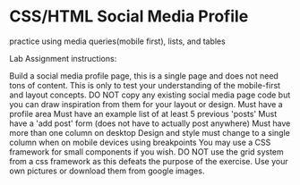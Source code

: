 # CSS/HTML Social Media Profile
 practice using media queries(mobile first), lists, and tables

 Lab Assignment instructions:
 
 Build a social media profile page, this is a single page and does not need tons of content. This is only to test your understanding of the mobile-first and layout concepts.
DO NOT copy any existing social media page code but you can draw inspiration from them for your layout or design.
Must have a profile area
Must have an example list of at least 5 previous 'posts'
Must have a 'add post' form (does not have to actually post anywhere)
Must have more than one column on desktop
Design and style must change to a single column when on mobile devices using breakpoints
You may use a CSS framework for small components if you wish. DO NOT use the grid system from a css framework as this defeats the purpose of the exercise.
Use your own pictures or download them from google images.
